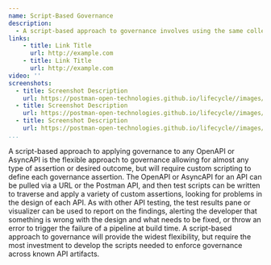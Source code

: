 ```yaml
---
name: Script-Based Governance
description: 
  - A script-based approach to governance involves using the same collection based approach used to apply contract, performance, and other types of testing with Postman collections, but instead of testing an instance of an API, you are testing the surface area of the API by pulling the OpenAPI and writing test scripts for specific governance assertions.
links:
    - title: Link Title
      url: http://example.com      
    - title: Link Title
      url: http://example.com                   
video: ''
screenshots:
  - title: Screenshot Description
    url: https://postman-open-technologies.github.io/lifecycle//images/postman-screenshot.png          
  - title: Screenshot Description
    url: https://postman-open-technologies.github.io/lifecycle//images/postman-screenshot.png  
  - title: Screenshot Description
    url: https://postman-open-technologies.github.io/lifecycle//images/postman-screenshot.png    
...
```

A script-based approach to applying governance to any OpenAPI or AsyncAPI is the flexible approach to governance allowing for almost any type of assertion or desired outcome, but will require custom scripting to define each governance assertion. The OpenAPI or AsyncAPI for an API can be pulled via a URL or the Postman API, and then test scripts can be written to traverse and apply a variety of custom assertions, looking for problems in the design of each API. As with other API testing, the test results pane or visualizer can be used to report on the findings, alerting the developer that something is wrong with the design and what needs to be fixed, or throw an error to trigger the failure of a pipeline at build time. A script-based approach to governance will provide the widest flexibility, but require the most investment to develop the scripts needed to enforce governance across known API artifacts.